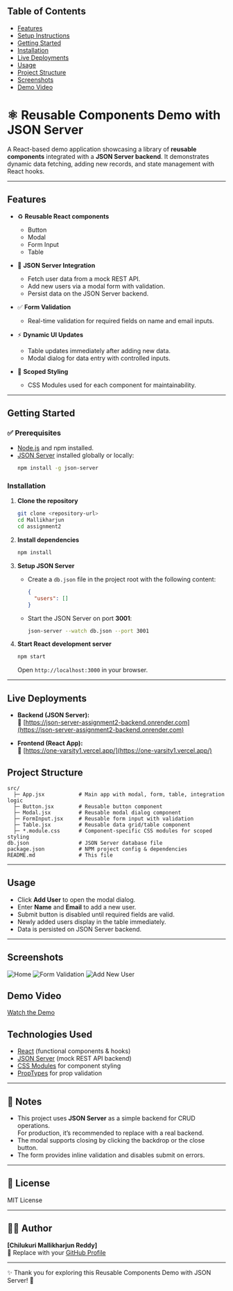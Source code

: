 ## Table of Contents
- [Features](#features)
- [Setup Instructions](#setup-instructions)
- [Getting Started](#getting-started)
- [Installation](#installation)
- [Live Deployments](#live-deployments)
- [Usage](#usage)
- [Project Structure](#project-structure)
- [Screenshots](#screenshots)
- [Demo Video](#demo-video)


# ⚛️ Reusable Components Demo with JSON Server

A React-based demo application showcasing a library of **reusable components** integrated with a **JSON Server backend**. It demonstrates dynamic data fetching, adding new records, and state management with React hooks.

---

## Features

- ♻️ **Reusable React components**
  - Button
  - Modal
  - Form Input
  - Table

- 🔗 **JSON Server Integration**
  - Fetch user data from a mock REST API.
  - Add new users via a modal form with validation.
  - Persist data on the JSON Server backend.

- ✅ **Form Validation**
  - Real-time validation for required fields on name and email inputs.

- ⚡ **Dynamic UI Updates**
  - Table updates immediately after adding new data.
  - Modal dialog for data entry with controlled inputs.

- 🎨 **Scoped Styling**
  - CSS Modules used for each component for maintainability.

---

## Getting Started

### ✅ Prerequisites
- [Node.js](https://nodejs.org/) and npm installed.
- [JSON Server](https://github.com/typicode/json-server) installed globally or locally:
  ```bash
  npm install -g json-server
  ```

### Installation

1. **Clone the repository**
   ```bash
   git clone <repository-url>
   cd Mallikharjun
   cd assignment2
   ```

2. **Install dependencies**
   ```bash
   npm install
   ```

3. **Setup JSON Server**
   - Create a `db.json` file in the project root with the following content:
     ```json
     {
       "users": []
     }
     ```
   - Start the JSON Server on port **3001**:
     ```bash
     json-server --watch db.json --port 3001
     ```

4. **Start React development server**
   ```bash
   npm start
   ```
   Open `http://localhost:3000` in your browser.

---


## Live Deployments

- **Backend (JSON Server):**  
  🔗 [https://json-server-assignment2-backend.onrender.com](https://json-server-assignment2-backend.onrender.com)

- **Frontend (React App):**  
  🔗 [https://one-varsity1.vercel.app/](https://one-varsity1.vercel.app/)

## Project Structure

```
src/
  ├─ App.jsx           # Main app with modal, form, table, integration logic
  ├─ Button.jsx        # Reusable button component
  ├─ Modal.jsx         # Reusable modal dialog component
  ├─ FormInput.jsx     # Reusable form input with validation
  ├─ Table.jsx         # Reusable data grid/table component
  ├─ *.module.css      # Component-specific CSS modules for scoped styling
db.json                # JSON Server database file
package.json           # NPM project config & dependencies
README.md              # This file
```

---

## Usage

- Click **Add User** to open the modal dialog.
- Enter **Name** and **Email** to add a new user.
- Submit button is disabled until required fields are valid.
- Newly added users display in the table immediately.
- Data is persisted on JSON Server backend.

---

## Screenshots
![Home](./home.png)
![Form Validation](./formvaladition.png)
![Add New User](./newuser.png)

## Demo Video
[Watch the Demo](https://drive.google.com/file/d/1XAdYJPrD5PEj28ThFgvsW9y-oRn12bpt/view?usp=sharing)



## Technologies Used

- [React](https://react.dev/) (functional components & hooks)
- [JSON Server](https://github.com/typicode/json-server) (mock REST API backend)
- [CSS Modules](https://github.com/css-modules/css-modules) for component styling
- [PropTypes](https://reactjs.org/docs/typechecking-with-proptypes.html) for prop validation

---

## 📝 Notes

- This project uses **JSON Server** as a simple backend for CRUD operations.  
  For production, it’s recommended to replace with a real backend.
- The modal supports closing by clicking the backdrop or the close button.
- The form provides inline validation and disables submit on errors.

---

## 📜 License

MIT License

---

## 👨‍💻 Author

**[Chilukuri Mallikharjun Reddy]**  
🔗 Replace with your [GitHub Profile](https://github.com/your-username)

---

✨ Thank you for exploring this Reusable Components Demo with JSON Server! 🚀
